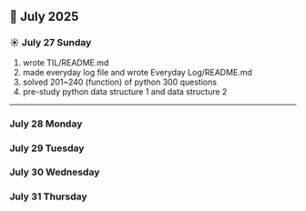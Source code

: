## 📅 July 2025

### ☀️ July 27 Sunday
1. wrote TIL/README.md
2. made everyday log file and wrote Everyday Log/README.md
3. solved 201~240 (function) of python 300 questions
4. pre-study python data structure 1 and data structure 2

---

### July 28 Monday

### July 29 Tuesday

### July 30 Wednesday

### July 31 Thursday